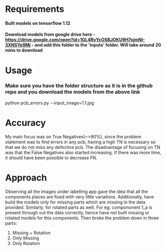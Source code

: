 # Requirements #
#### Built models on tensorflow 1.12
#### Download models from google drive here - https://drive.google.com/open?id=1GL4RvYcOSBJOKU9H7sjmNI-3XNSYe9Mj - and add this folder to the 'inputs' folder. Will take around 20 mins to download

# Usage 
### Make sure you have the folder structure as it is in the github repo and you download the models from the above link 
python pcb_errors.py --input_image=1.1.jpg

# Accuracy
My main focus was on True Negatives(~>90%), since the problem statement was to find errors in any pcb, having a high TN is necessary so that we do not miss any defective pcb. The disadvantage of focusing on TN was that the False Negatives also started increasing. If there was more time, it should have been possible to decrease FN.

# Approach
Observing all the images under labelImg app gave the idea that all the components places are fixed with very little variations. Additionally, have build the models only for missing parts which are missing in the data provided. Similarly, for rotated parts as well. For eg: compononent 1_a is present through out the data correctly, hence have not built missing or rotated models for this components.
Then broke the problem down in three parts:
1. Missing + Rotation
2. Only Missing
3. Only Rotation
